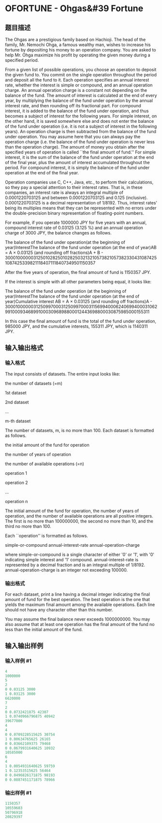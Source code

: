 # OFORTUNE - Ohgas&amp;#39 Fortune

## 题目描述

 The Ohgas are a prestigious family based on Hachioji. The head of the family, Mr. Nemochi Ohga, a famous wealthy man, wishes to increase his fortune by depositing his money to an operation company. You are asked to help Mr. Ohga maximize his profit by operating the given money during a specified period.

From a given list of possible operations, you choose an operation to deposit the given fund to. You commit on the single operation throughout the period and deposit all the fund to it. Each operation specifies an annual interest rate, whether the interest is simple or compound, and an annual operation charge. An annual operation charge is a constant not depending on the balance of the fund. The amount of interest is calculated at the end of every year, by multiplying the balance of the fund under operation by the annual interest rate, and then rounding off its fractional part. For compound interest, it is added to the balance of the fund under operation, and thus becomes a subject of interest for the following years. For simple interest, on the other hand, it is saved somewhere else and does not enter the balance of the fund under operation (i.e. it is not a subject of interest in the following years). An operation charge is then subtracted from the balance of the fund under operation. You may assume here that you can always pay the operation charge (i.e. the balance of the fund under operation is never less than the operation charge). The amount of money you obtain after the specified years of operation is called ``the final amount of fund.'' For simple interest, it is the sum of the balance of the fund under operation at the end of the final year, plus the amount of interest accumulated throughout the period. For compound interest, it is simply the balance of the fund under operation at the end of the final year.

Operation companies use C, C++, Java, etc., to perform their calculations, so they pay a special attention to their interest rates. That is, in these companies, an interest rate is always an integral multiple of 0.0001220703125 and between 0.0001220703125 and 0.125 (inclusive). 0.0001220703125 is a decimal representation of 1/8192. Thus, interest rates' being its multiples means that they can be represented with no errors under the double-precision binary representation of floating-point numbers.

For example, if you operate 1000000 JPY for five years with an annual, compound interest rate of 0.03125 (3.125 %) and an annual operation charge of 3000 JPY, the balance changes as follows.

The balance of the fund under operation(at the beginning of year)InterestThe balance of the fund under operation (at the end of year)AB = A × 0.03125 (and rounding off fractions)A + B - 300010000003125010282501028250321321057382105738233043108742510874253398211184071118407349501150357

After the five years of operation, the final amount of fund is 1150357 JPY.

If the interest is simple with all other parameters being equal, it looks like:

The balance of the fund under operation (at the beginning of year)InterestThe balance of the fund under operation (at the end of year)Cumulative interest AB = A × 0.03125 (and rounding off fractions)A - 300010000003125099700031250997000311569940006240699400031062991000934689910003096898800012443698800030875985000155311

In this case the final amount of fund is the total of the fund under operation, 985000 JPY, and the cumulative interests, 155311 JPY, which is 1140311 JPY.

## 输入输出格式

### 输入格式

 The input consists of datasets. The entire input looks like:

the number of datasets (=m)

1st dataset

2nd dataset

...

m-th dataset

The number of datasets, m, is no more than 100. Each dataset is formatted as follows.

the initial amount of the fund for operation

the number of years of operation

the number of available operations (=n)

operation 1

operation 2

...

operation n

The initial amount of the fund for operation, the number of years of operation, and the number of available operations are all positive integers. The first is no more than 100000000, the second no more than 10, and the third no more than 100.

Each ``operation'' is formatted as follows.

simple-or-compound annual-interest-rate annual-operation-charge

where simple-or-compound is a single character of either '0' or '1', with '0' indicating simple interest and '1' compound. annual-interest-rate is represented by a decimal fraction and is an integral multiple of 1/8192. annual-operation-charge is an integer not exceeding 100000.

### 输出格式

 For each dataset, print a line having a decimal integer indicating the final amount of fund for the best operation. The best operation is the one that yields the maximum final amount among the available operations. Each line should not have any character other than this number.

You may assume the final balance never exceeds 1000000000. You may also assume that at least one operation has the final amount of the fund no less than the initial amount of the fund.

## 输入输出样例

### 输入样例 #1

```cpp
4
1000000
5
2
0 0.03125 3000
1 0.03125 3000
6620000
7
2
0 0.0732421875 42307
1 0.0740966796875 40942
39677000
4
4
0 0.0709228515625 30754
1 0.00634765625 26165
0 0.03662109375 79468
0 0.0679931640625 10932
10585000
6
4
1 0.0054931640625 59759
1 0.12353515625 56464
0 0.0496826171875 98193
0 0.0887451171875 78966
```


### 输出样例 #1

```cpp
1150357
10559683
50796918
20829397
```


